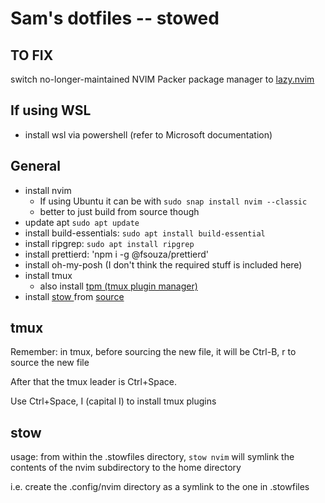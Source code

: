 # Sam's dotfiles -- stowed

## TO FIX
switch no-longer-maintained NVIM Packer package manager to [lazy.nvim](https://github.com/folke/lazy.nvim)

## If using WSL
* install wsl via powershell (refer to Microsoft documentation)

## General
* install nvim
  * If using Ubuntu it can be with `sudo snap install nvim --classic`
  * better to just build from source though
* update apt `sudo apt update`
* install build-essentials: `sudo apt install build-essential`
* install ripgrep: `sudo apt install ripgrep`
* install prettierd: 'npm i -g @fsouza/prettierd'
* install oh-my-posh (I don't think the required stuff is included here)
* install tmux
  * also install [tpm (tmux plugin manager)](https://github.com/tmux-plugins/tpm)
* install [ stow ](https://www.gnu.org/software/stow) from [ source ](https://ftp.gnu.org/gnu/stow)

## tmux
Remember: in tmux, before sourcing the new file, it will be Ctrl-B, r to source the new file

After that the tmux leader is Ctrl+Space.

Use Ctrl+Space, I (capital I) to install tmux plugins

## stow

usage: from within the .stowfiles directory, `stow nvim` will symlink the contents of the nvim subdirectory to the home directory

i.e. create the .config/nvim directory as a symlink to the one in .stowfiles


